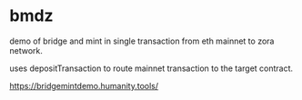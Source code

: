 # bmdz

demo of bridge and mint in single transaction from eth mainnet to zora network. 

uses depositTransaction to route mainnet transaction to the target contract.

https://bridgemintdemo.humanity.tools/
